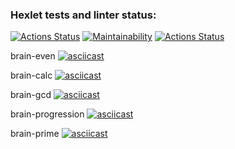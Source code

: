 ### Hexlet tests and linter status:
[![Actions Status](https://github.com/CaptainCollie/python-project-lvl1/workflows/hexlet-check/badge.svg)](https://github.com/CaptainCollie/python-project-lvl1/actions)
[![Maintainability](https://api.codeclimate.com/v1/badges/a99a88d28ad37a79dbf6/maintainability)](https://codeclimate.com/github/codeclimate/codeclimate/maintainability)
[![Actions Status](https://github.com/CaptainCollie/python-project-lvl1/actions/workflows/github-actions.yml/badge.svg)](https://github.com/CaptainCollie/python-project-lvl1/actions/workflows/github-actions.yml)

brain-even
[![asciicast](https://asciinema.org/a/6GFVSplwlxlX4Tpddpeyv05GC.svg)](https://asciinema.org/a/6GFVSplwlxlX4Tpddpeyv05GC)

brain-calc
[![asciicast](https://asciinema.org/a/Jb2sEwlsUqv99DLnUDb5i25Jt.svg)](https://asciinema.org/a/Jb2sEwlsUqv99DLnUDb5i25Jt)

brain-gcd
[![asciicast](https://asciinema.org/a/GSRK8pK9YN4ad0pZlqKwdQ90u.svg)](https://asciinema.org/a/GSRK8pK9YN4ad0pZlqKwdQ90u)

brain-progression
[![asciicast](https://asciinema.org/a/XXCVBaSu97jnKg1ADrRbo5SRK.svg)](https://asciinema.org/a/XXCVBaSu97jnKg1ADrRbo5SRK)

brain-prime
[![asciicast](https://asciinema.org/a/vdu1YGNf14BoGhbG0FzaQDeYP.svg)](https://asciinema.org/a/vdu1YGNf14BoGhbG0FzaQDeYP)
